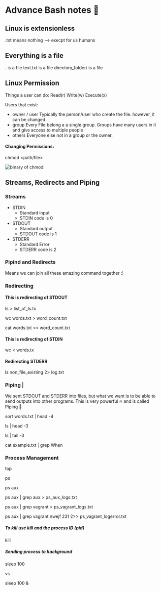 # Advance Bash notes :taco:

## Linux is extensionless
  .txt means nothing --> execpt for us humans

## Everything is a file
. is a file
text.txt is a file
directory_folder/ is a file

## Linux Permission

Things a user can do:
Read(r)
Write(w)
Execute(x)

Users that exist:
- owner / user
Typically the person/user who create the file. however, it can be changed.
- group
Every File belong a a single group. Groups have many users in it and give access to multiple people
- others
Everyone else not in a group or the owner.

#### Changing Permissions:

chmod <permissions> <path/file>

![binary of chmod](https://danielmiessler.com/images/permissions.png)

## Streams, Redirects and Piping

### Streams
- STDIN
  - Standard input
  - STDIN code is 0
- STDOUT
  - Standard output
  - STDOUT code is 1
- STDERR
  - Standard Error
  - STDERR code is 2


### Pipind and Redirects
Means we can join all these amazing command together :)

### Redirecting
#### This is redirecting of STDOUT
 ls > list_of_ls.tx

 wc words.txt > word_count.txt

 cat words.txt >> word_count.txt

#### This is redirecting of STDIN

wc < words.tx


#### Redirecting STDERR

ls non_file_existing 2> log.txt


### Piping |
We sent STDOUT and STDERR into files, but what we want is to be able to send outputs into other programs. This is very powerful :fire: and is called Piping :taco:

sort words.txt | head -4

ls | head -3

ls | tail -3

cat example.txt | grep When


### Process Management

  top

  ps

  ps aux

  ps aux | grep aux > ps_aux_logs.txt

  ps aux | grep vagrant > ps_vagrant_logs.txt

  ps aux | grep vagrant nwejf 231  2>> ps_vagrant_logerror.txt

##### To kill use kill and the process ID (pid)

  kill <pid>

##### Sending process to background

  sleep 100

vs

  sleep 100 &
